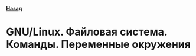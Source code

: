 [**Назад**](https://github.com/BurdichxD4r/Cpp_Lessons/tree/master)
# GNU/Linux. Файловая система. Команды. Переменные окружения